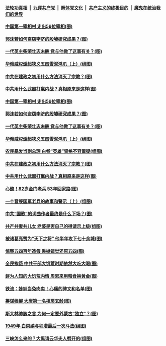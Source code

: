 ####  [法轮功真相](../../../../basic/blob/master/README.md?t=08250139) &nbsp;|&nbsp; [九评共产党](../../../../9ping.md/blob/master/README.md?t=08250139) &nbsp;|&nbsp; [解体党文化](../../../../jtdwh.md/blob/master/README.md?t=08250139)  &nbsp;|&nbsp; [共产主义的终极目的](../../../../gczydzjmd.md/blob/master/README.md?t=08250139) &nbsp;|&nbsp; [魔鬼在统治我们的世界](../../../../mgztzwmdsj.md/blob/master/README.md?t=08250139) 

#### [中国第一宰相村 走出59位宰相(图)](../pages/p6/904620.md?t=08250139) 

#### [郭沫若如何盗窃李济的殷墟研究成果？(图)](../pages/p6/904762.md?t=08250139) 

#### [一代英主柴荣壮志未酬 竟与他做了这事有关？(图)](../pages/p6/903145.md?t=08250139) 

#### [华俄威权煽起狭义五四雪泥鸿爪（上）(组图)](../pages/p6/904751.md?t=08250139) 

#### [中共在建政之初用什么方法消灭了宗教？(图)](../pages/p6/903797.md?t=08250139) 

#### [中共用什么武器打赢内战？真相原来是这样(图)](../pages/p6/903133.md?t=08250139) 

#### [中国第一宰相村 走出59位宰相(图)](../pages/p6/904620.md?t=08250139) 

#### [郭沫若如何盗窃李济的殷墟研究成果？(图)](../pages/p6/904762.md?t=08250139) 

#### [一代英主柴荣壮志未酬 竟与他做了这事有关？(图)](../pages/p6/903145.md?t=08250139) 

#### [华俄威权煽起狭义五四雪泥鸿爪（上）(组图)](../pages/p6/904751.md?t=08250139) 

#### [农民暴发当副总理 白卷“英雄”资格不容置疑(组图)](../pages/p6/903815.md?t=08250139) 

#### [中共在建政之初用什么方法消灭了宗教？(图)](../pages/p6/903797.md?t=08250139) 

#### [中共用什么武器打赢内战？真相原来是这样(图)](../pages/p6/903133.md?t=08250139) 

#### [心酸！82岁金门老兵 53年回家路(图)](../pages/p6/904561.md?t=08250139) 

#### [一个晋绥国军老兵的故事和警示（上）(组图)](../pages/p6/904400.md?t=08250139) 

#### [中共“国歌”的词曲作者最终是什么下场？(图)](../pages/p6/903593.md?t=08250139) 

#### [共产共妻共儿女 老婆是否自己的得请示上级(组图)](../pages/p6/904148.md?t=08250139) 

#### [被诸葛亮赞为“天下之将” 他半年攻下七十余城(图)](../pages/p6/904554.md?t=08250139) 

#### [惊察五四百年造假 丢掉错觉还原五四(图)](../pages/p6/904524.md?t=08250139) 

#### [全民挨饿 中共干部大饥荒时期依然大吃大喝(图)](../pages/p6/903166.md?t=08250139) 

#### [鲜为人知的大饥荒内情 周恩来用粮食换黄金(图)](../pages/p6/904334.md?t=08250139) 

#### [铁流：娃娃当兔肉卖！心痛的碑文和名单(图)](../pages/p6/902408.md?t=08250139) 

#### [筹谋帷幄 大唐第一名相房玄龄(图)](../pages/p6/903587.md?t=08250139) 

#### [斯大林肺腑之言 为何一定要外蒙古“独立”？(图)](../pages/p6/904331.md?t=08250139) 

#### [1949年 白崇禧与程潜最后一次斗法(组图)](../pages/p6/904240.md?t=08250139) 

#### [三峡怎么来的？大禹请云华夫人劈开的(组图)](../pages/p6/904270.md?t=08250139) 

